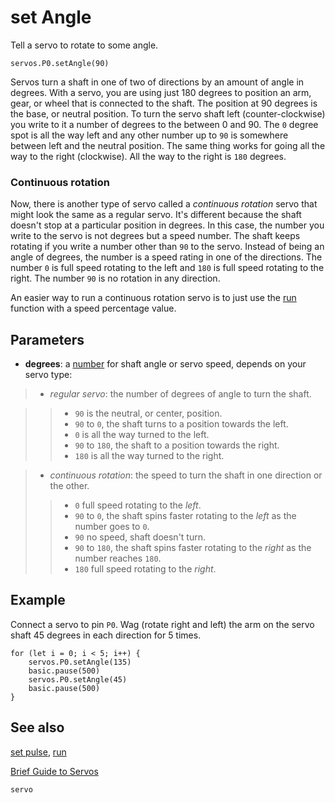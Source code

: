 # set Angle

Tell a servo to rotate to some angle.

```sig
servos.P0.setAngle(90)
```

Servos turn a shaft in one of two of directions by an amount of angle in degrees. With a servo, you are using just 180 degrees to position an arm, gear, or wheel that is connected to the shaft. The position at 90 degrees is the base, or neutral position. To turn the servo shaft left (counter-clockwise) you write to it a number of degrees to the between 0 and 90. The `0` degree spot is all the way left and any other number up to `90` is somewhere between left and the neutral position. The same thing works for going all the way to the right (clockwise). All the way to the right is `180` degrees.

### Continuous rotation

Now, there is another type of servo called a _continuous rotation_ servo that might look the same as a regular servo. It's different because the shaft doesn't stop at a particular position in degrees. In this case, the number you write to the servo is not degrees but a speed number. The shaft keeps rotating if you write a number other than `90` to the servo. Instead of being an angle of degrees, the number is a speed rating in one of the directions. The number `0` is full speed rotating to the left and `180` is full speed rotating to the right. The number `90` is no rotation in any direction.

An easier way to run a continuous rotation servo is to just use the [run](/reference/servos/run) function with a speed percentage value.

## Parameters

* **degrees**: a [number](types/number) for shaft angle or servo speed, depends on your servo type:
> * _regular servo_: the number of degrees of angle to turn the shaft.

>> * `90` is the neutral, or center, position.
>> * `90` to `0`, the shaft turns to a position towards the left.
>> * `0` is all the way turned to the left.
>> * `90` to `180`, the shaft to a position towards the right.
>> * `180` is all the way turned to the right.

> * _continuous rotation_: the speed to turn the shaft in one direction or the other.
>> * `0` full speed rotating to the _left_.
>> * `90` to `0`, the shaft spins faster rotating to the _left_ as the number goes to `0`.
>> * `90` no speed, shaft doesn't turn.
>> * `90` to `180`, the shaft spins faster rotating to the _right_ as the number reaches `180`.
>> * `180` full speed rotating to the _right_.

## Example

Connect a servo to pin `P0`. Wag (rotate right and left) the arm on the servo shaft 45 degrees in each direction for 5 times.

```blocks
for (let i = 0; i < 5; i++) {
    servos.P0.setAngle(135)
    basic.pause(500)
    servos.P0.setAngle(45)
    basic.pause(500)
}
```

## See also

[set pulse](/reference/servos/set-pulse),
[run](/reference/servos/run)

[Brief Guide to Servos](https://www.kitronik.co.uk/pdf/a-brief-guide-to-servos.pdf)

```package
servo
```
